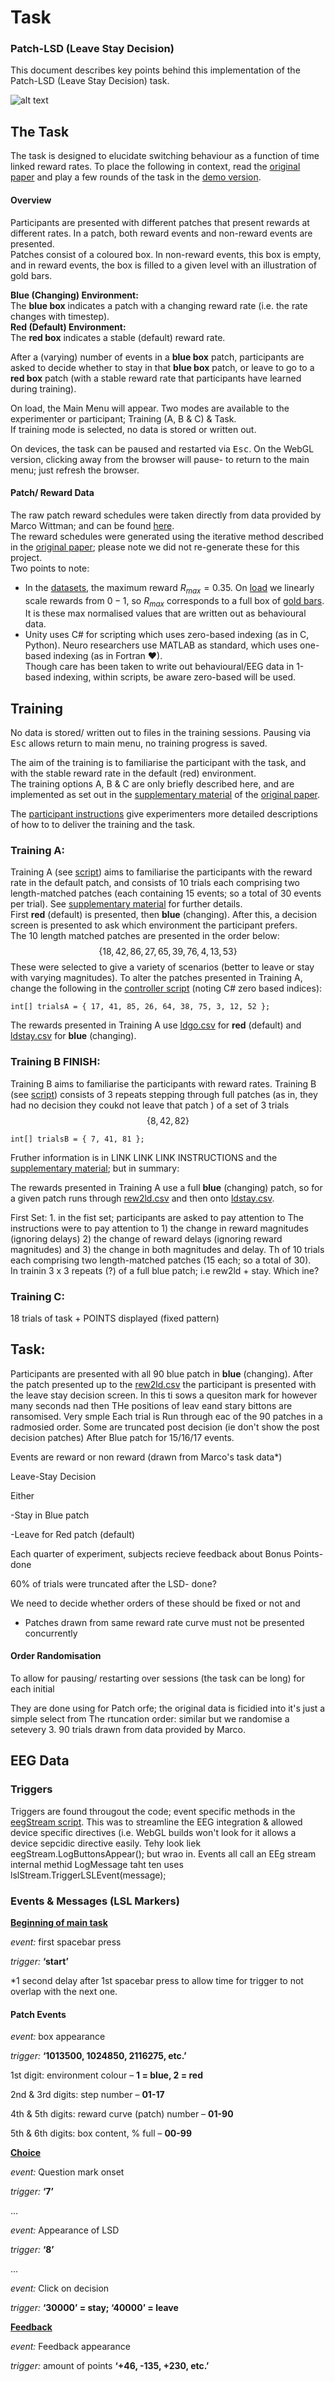 

# Task
### Patch-LSD (Leave Stay Decision)

This document describes key points behind this implementation of the Patch-LSD (Leave Stay Decision) task.

![alt text](Assets/Resources/Screenshots/combo.png)

## The Task
The task is designed to elucidate switching behaviour as a function of time linked reward rates. To place the following in context, read the <a  href="https://doi.org/10.1038/ncomms12327"  target="_blank">original paper</a> and play a few rounds of the task in the <a  href="https://i-brnrd.github.io/patchLSD/"  target="_blank">demo version</a>.

#### Overview
Participants are presented with different patches that present rewards at different rates. In a patch, both reward events and non-reward events are presented.\
Patches consist of a coloured box. In non-reward events, this box is empty, and in reward events, the box is filled to a given level with an illustration of gold bars.

**Blue (Changing) Environment:**\
The **blue box** indicates a patch with a changing reward rate (i.e. the rate changes with timestep).\
**Red (Default) Environment:**\
The **red box** indicates a stable (default) reward rate.

After a (varying) number of events in a **blue box** patch, participants are asked to decide whether to stay in that **blue box** patch, or leave to go to a **red box** patch (with a stable reward rate that participants have learned during training).

On load, the Main Menu will appear. Two modes are available to the experimenter or participant; Training (A, B & C) & Task.\
If training mode is selected, no data is stored or written out.

On devices, the task can be paused and restarted via <kbd>Esc</kbd>. On the WebGL version, clicking away from the browser will pause- to return to the main menu; just refresh the browser.

#### Patch/ Reward Data
The raw patch reward schedules were taken directly from data provided by Marco Wittman; and can be found [here](/Assets/Resources/RewardData/).\
The reward schedules were generated using the iterative method described in the <a  href="https://doi.org/10.1038/ncomms12327"  target="_blank">original paper</a>; please note we did not re-generate these for this project.\
Two points to note:
* In the [datasets](/Assets/Resources/RewardData/), the maximum reward $R_{max} = 0.35$. On [load](/Assets/Scripts/GameData.cs) we linearly scale rewards from $0-1$, so $R_{max}$ corresponds to a full box of [gold bars](/Assets/Scripts/Box.cs). It is these max normalised values that are written out as behavioural data.
* Unity uses C# for scripting which uses zero-based indexing (as in C, Python). Neuro researchers use MATLAB as standard, which uses one-based indexing (as in Fortran ♥).\
Though care has been taken to write out behavioural/EEG data in 1-based indexing, within scripts, be aware zero-based will be used.


## Training
No data is stored/ written out to files in the training sessions. Pausing via <kbd>Esc</kbd> allows return to main menu,  no training progress is saved.

The aim of the training is to familiarise the participant with the task, and with the stable reward rate in the default (red) environment.\
The training options A, B & C are only briefly described here, and are implemented as set out in the <a  href="https://static-content.springer.com/esm/art%3A10.1038%2Fncomms12327/MediaObjects/41467_2016_BFncomms12327_MOESM821_ESM.pdf"  target="_blank"> supplementary material</a> of the <a  href="https://doi.org/10.1038/ncomms12327"  target="_blank">original paper</a>.

The [participant instructions](/Assets/Resources/Instructions/) give experimenters more detailed descriptions of how to to deliver the training and the task.


### Training A:

Training A (see [script](/Assets/Scripts/TrainingAController.cs)) aims to familiarise the participants with the reward rate in the default patch, and consists of 10 trials each comprising two length-matched patches (each containing 15 events; so a total of 30 events per trial). See <a  href="https://static-content.springer.com/esm/art%3A10.1038%2Fncomms12327/MediaObjects/41467_2016_BFncomms12327_MOESM821_ESM.pdf"  target="_blank"> supplementary material</a> for further details.\
First **red** (default) is presented, then **blue** (changing).
After this, a decision screen is presented to ask which environment the participant prefers.\
The 10 length matched patches are presented in the order below:
$$\{18, 42, 86, 27, 65, 39, 76, 4, 13, 53\}$$
These were selected to give a variety of scenarios (better to leave or stay with varying magnitudes). To alter the patches presented in Training A, change the following in the [controller script](/Assets/Scripts/TrainingAController.cs) (noting C# zero based indices):

    int[] trialsA = { 17, 41, 85, 26, 64, 38, 75, 3, 12, 52 };

The rewards presented in Training A use [ldgo.csv](/Assets/Resources/RewardData/ldgo.csv) for **red** (default) and [ldstay.csv](/Assets/Resources/RewardData/ldstay.csv) for  **blue** (changing).

### Training B FINISH:
Training B aims to familiarise the participants with reward rates.
Training B (see [script](/Assets/Scripts/TrainingBController.cs)) consists of 3 repeats stepping through full patches (as in, they had no decision they coukd not leave that patch ) of a set of 3 trials
$$\{8, 42, 82\}$$

    int[] trialsB = { 7, 41, 81 };

Fruther information is in LINK LINK LINK INSTRUCTIONS and the <a  href="https://static-content.springer.com/esm/art%3A10.1038%2Fncomms12327/MediaObjects/41467_2016_BFncomms12327_MOESM821_ESM.pdf"  target="_blank"> supplementary material</a>; but in summary:


The rewards presented in Training A use a full **blue** (changing) patch, so for a given patch runs through [rew2ld.csv](/Assets/Resources/RewardData/rew2ld.csv) and then onto  [ldstay.csv](/Assets/Resources/RewardData/ldstay.csv).

First Set: 1. in the fist set; participants are asked to pay attention to The instructions were to pay attention to 1) the change in reward magnitudes
(ignoring delays) 2) the change of reward delays (ignoring reward magnitudes) and 3) the change in
both magnitudes and delay. Th
 of 10 trials each comprising two length-matched patches (15 each; so a total of 30).\
In trainin
3 x
    3 repeats (?) of a full blue patch; i.e rew2ld + stay. Which ine?


### Training C:
18 trials of task + POINTS displayed (fixed pattern)



## Task:
Participants are presented with all 90 blue patch in **blue** (changing).
After the patch presented up to the  [rew2ld.csv](/Assets/Resources/RewardData/rew2ld.csv) the participant is presented with the leave stay decision screen. In this ti sows a quesiton mark for however many seconds nad then
THe positions of leav eand stary bittons are ransomised.  Very smple Each trial is
Run through eac of the 90 patches in a radmosied order.
Some are truncated post decision (ie don't show the post decision patches)
After
Blue patch for 15/16/17 events.

Events are reward or non reward (drawn from Marco's task data*)

Leave-Stay Decision

Either

-Stay in Blue patch

-Leave for Red patch (default)

Each quarter of experiment, subjects recieve feedback about Bonus Points- done

60% of trials were truncated after the LSD- done?

We need to decide whether orders of these should be fixed or not and



* Patches drawn from same reward rate curve must not be presented concurrently

#### Order Randomisation
To allow for pausing/ restarting over sessions (the task can be long) for each initial

They are done using
for Patch orfe; the original data is ficidied into it's just a simple select from
The rtuncation order: similar but we randomise a setevery 3.
90 trials drawn from data provided by Marco.


###

## EEG Data

### Triggers
Triggers are found througout the code; event specific methods in the [eegStream script](/Assets/Scripts/EegStream.cs). This was to streamline the EEG integration & allowed device specific directives (i.e. WebGL builds won't look for it allows a device sepcidic directive easily.
Tehy look liek         eegStream.LogButtonsAppear();
but wrao in. Events all call an EEg stream internal methid LogMessage taht ten uses  lslStream.TriggerLSLEvent(message);

### Events & Messages (LSL Markers)

<ins>**Beginning of main task**</ins>

*event:* first spacebar press

*trigger:* **‘start’**

*1 second delay after 1st spacebar press to allow time for trigger to not overlap with the next one.

#### Patch Events

*event:* box appearance

*trigger:* **‘1013500, 1024850, 2116275, etc.’**

1st digit: environment colour – **1 = blue, 2 = red**

2nd & 3rd digits: step number – **01-17**

4th & 5th digits: reward curve (patch) number – **01-90**

5th & 6th digits: box content, % full – **00-99**

<ins>**Choice**</ins>

*event:* Question mark onset

*trigger:* **‘7’**

...

*event:* Appearance of LSD

*trigger:* **‘8’**

...

*event:* Click on decision

*trigger:* **‘30000’ = stay; ‘40000’ = leave**

<ins>**Feedback**</ins>

*event:* Feedback appearance

*trigger:* amount of points **‘+46, -135, +230, etc.’**
